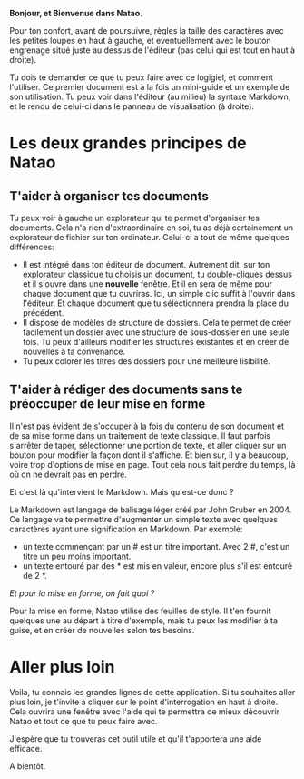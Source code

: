 **Bonjour, et Bienvenue dans Natao.**

Pour ton confort, avant de poursuivre, règles la taille des caractères avec les petites loupes en haut à gauche, et eventuellement avec le bouton engrenage situé juste au dessus de l'éditeur (pas celui qui est tout en haut à droite).

Tu dois te demander ce que tu peux faire avec ce logigiel, et comment l'utiliser.
Ce premier document est à la fois un mini-guide et un exemple de son utilisation.
Tu peux voir dans l'éditeur (au milieu) la syntaxe Markdown, et le rendu de celui-ci dans le panneau de visualisation (à droite).

# Les deux grandes principes de Natao

## T'aider à organiser tes documents

Tu peux voir à gauche un explorateur qui te permet d'organiser tes documents. Cela n'a rien d'extraordinaire en soi, tu as déjà certainement un explorateur de fichier sur ton ordinateur. Celui-ci a tout de même quelques différences:
- Il est intégré dans ton éditeur de document. Autrement dit, sur ton explorateur classique tu choisis un document, tu double-cliques dessus et il s'ouvre dans une **nouvelle** fenêtre. Et il en sera de même pour chaque document que tu ouvriras. Ici, un simple clic suffit à l'ouvrir dans l'éditeur. Et chaque document que tu sélectionnera prendra la place du précédent.
- Il dispose de modèles de structure de dossiers. Cela te permet de créer facilement un dossier avec une structure de sous-dossier en une seule fois. Tu peux d'ailleurs modifier les structures existantes et en créer de nouvelles à ta convenance.
- Tu peux colorer les titres des dossiers pour une meilleure lisibilité.

## T'aider à rédiger des documents sans te préoccuper de leur mise en forme

Il n'est pas évident de s'occuper à la fois du contenu de son document et de sa mise forme dans un traitement de texte classique. Il faut parfois s'arrêter de taper, sélectionner une portion de texte, et aller cliquer sur un bouton pour modifier la façon dont il s'affiche. Et bien sur, il y a beaucoup, voire trop d'options de mise en page. Tout cela nous fait perdre du temps, là où on ne devrait pas en perdre.

Et c'est là qu'intervient le Markdown. Mais qu'est-ce donc ?

Le Markdown est langage de balisage léger créé par John Gruber en 2004. Ce langage va te permettre d'augmenter un simple texte avec quelques caractères ayant une signification en Markdown. Par exemple:
- un texte commençant par un # est un titre important. Avec 2 #, c'est un titre un peu moins important.
- un texte entouré par des * est mis en valeur, encore plus s'il est entouré de 2 *.

*Et pour la mise en forme, on fait quoi ?*

Pour la mise en forme, Natao utilise des feuilles de style. Il t'en fournit quelques une au départ à titre d'exemple, mais tu peux les modifier à ta guise, et en créer de nouvelles selon tes besoins.

# Aller plus loin
Voila, tu connais les grandes lignes de cette application. Si tu souhaites aller plus loin, je t'invite à cliquer sur le point d'interrogation en haut à droite. Cela ouvrira une fenêtre avec l'aide qui te permettra de mieux découvrir Natao et tout ce que tu peux faire avec.

J'espère que tu trouveras cet outil utile et qu'il t'apportera une aide efficace.

A bientôt.
